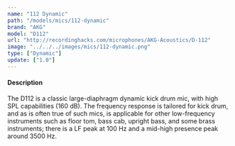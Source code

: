 ```yaml
---
name: "112 Dynamic"
path: "/models/mics/112-dynamic"
brand: "AKG"
model: "D112"
url: "http://recordinghacks.com/microphones/AKG-Acoustics/D-112"
image: "../../../images/mics/112-dynamic.png"
type: ["Dynamic"]
update: ["1.0"]
---
```

#### Description
The D112 is a classic large-diaphragm dynamic kick drum mic, with high SPL capabilities (160 dB). The frequency response is tailored for kick drum, and as is often true of such mics, is applicable for other low-frequency instruments such as floor tom, bass cab, upright bass, and some brass instruments; there is a LF peak at 100 Hz and a mid-high presence peak around 3500 Hz.